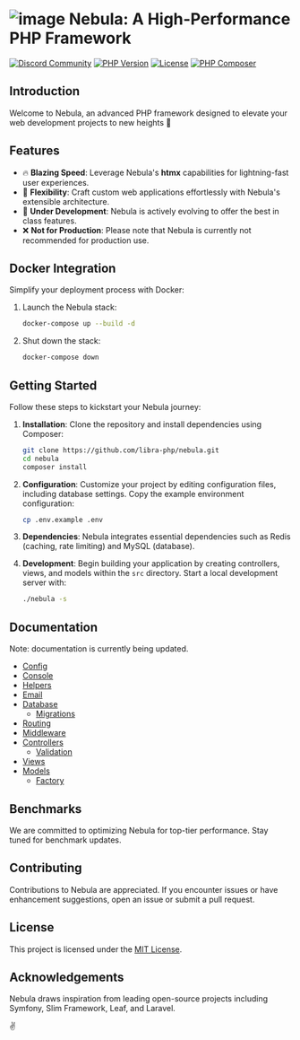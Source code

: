 # ![image](https://avatars.githubusercontent.com/u/99982570?s=28&v=4) Nebula: A High-Performance PHP Framework

[![Discord Community](https://discordapp.com/api/guilds/1139362100821626890/widget.png?style=shield)](https://discord.gg/RMhUmHmNak)
[![PHP Version](https://img.shields.io/badge/php-%3E%3D7.4-8892BF.svg)](https://www.php.net/)
[![License](https://img.shields.io/badge/license-MIT-blue.svg)](https://opensource.org/licenses/MIT)
[![PHP Composer](https://github.com/libra-php/nebula/actions/workflows/php.yml/badge.svg?branch=main)](https://github.com/libra-php/nebula/actions/workflows/php.yml)

## Introduction

Welcome to Nebula, an advanced PHP framework designed to elevate your web development projects to new heights 🚀

## Features

- 🔥 **Blazing Speed**: Leverage Nebula's **htmx** capabilities for lightning-fast user experiences.
- 🥷 **Flexibility**: Craft custom web applications effortlessly with Nebula's extensible architecture.
- 👷 **Under Development**: Nebula is actively evolving to offer the best in class features.
- ❌ **Not for Production**: Please note that Nebula is currently not recommended for production use.

## Docker Integration

Simplify your deployment process with Docker:

1. Launch the Nebula stack:
   ```bash
   docker-compose up --build -d
   ```

2. Shut down the stack:
   ```bash
   docker-compose down
   ```

## Getting Started

Follow these steps to kickstart your Nebula journey:

1. **Installation**: Clone the repository and install dependencies using Composer:
   ```bash
   git clone https://github.com/libra-php/nebula.git
   cd nebula
   composer install
   ```

2. **Configuration**: Customize your project by editing configuration files, including database settings. Copy the example environment configuration:
   ```bash
   cp .env.example .env
   ```

3. **Dependencies**: Nebula integrates essential dependencies such as Redis (caching, rate limiting) and MySQL (database).

4. **Development**: Begin building your application by creating controllers, views, and models within the `src` directory. Start a local development server with:
   ```bash
   ./nebula -s
   ```

## Documentation

Note: documentation is currently being updated.

- [Config](docs/CONFIG.md)
- [Console](docs/CONSOLE.md)
- [Helpers](docs/HELPERS.md)
- [Email](docs/EMAIL.md)
- [Database](docs/DATABASE.md)
    - [Migrations](docs/MIGRATIONS.md)
- [Routing](docs/ROUTING.md)
- [Middleware](docs/MIDDLEWARE.md)
- [Controllers](docs/CONTROLLERS.md)
    - [Validation](docs/VALIDATION.md)
- [Views](docs/VIEWS.md)
- [Models](docs/MODELS.md)
    - [Factory](docs/FACTORY.md)


## Benchmarks

We are committed to optimizing Nebula for top-tier performance. Stay tuned for benchmark updates.

## Contributing

Contributions to Nebula are appreciated. If you encounter issues or have enhancement suggestions, open an issue or submit a pull request.

## License

This project is licensed under the [MIT License](https://github.com/libra-php/nebula/blob/main/LICENSE).

## Acknowledgements

Nebula draws inspiration from leading open-source projects including Symfony, Slim Framework, Leaf, and Laravel.

✌️
